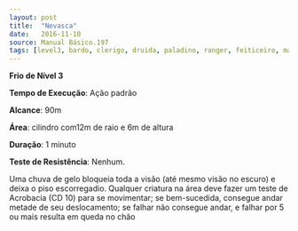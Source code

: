 ```yaml
---
layout: post
title:  "Nevasca"
date:   2016-11-10
source: Manual Básico.197
tags: [level3, bardo, clerigo, druida, paladino, ranger, feiticeiro, mago, frio]
---
```


**Frio de Nível 3**

**Tempo de Execução**: Ação padrão

**Alcance**: 90m

**Área**: cilindro com12m de raio e 6m de altura

**Duração**: 1 minuto

**Teste de Resistência**: Nenhum.

Uma chuva de gelo bloqueia toda a visão (até mesmo visão no escuro) e deixa o piso escorregadio. 
Qualquer criatura na área deve fazer um teste de Acrobacia (CD 10) para se movimentar; se bem-sucedida, consegue andar metade de seu deslocamento; se falhar não consegue andar, e falhar por 5 ou mais resulta em queda no chão
